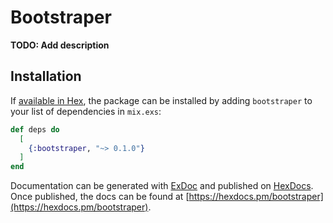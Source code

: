 # Bootstraper

**TODO: Add description**

## Installation

If [available in Hex](https://hex.pm/docs/publish), the package can be installed
by adding `bootstraper` to your list of dependencies in `mix.exs`:

```elixir
def deps do
  [
    {:bootstraper, "~> 0.1.0"}
  ]
end
```

Documentation can be generated with [ExDoc](https://github.com/elixir-lang/ex_doc)
and published on [HexDocs](https://hexdocs.pm). Once published, the docs can
be found at [https://hexdocs.pm/bootstraper](https://hexdocs.pm/bootstraper).

